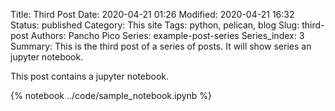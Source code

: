 Title: Third Post
Date: 2020-04-21 01:26
Modified: 2020-04-21 16:32
Status: published
Category: This site
Tags: python, pelican, blog
Slug: third-post
Authors: Pancho Pico
Series: example-post-series
Series_index: 3
Summary: This is the third post of a series of posts. It will show series an jupyter notebook.

This post contains a jupyter notebook.

{% notebook ../code/sample_notebook.ipynb %}
